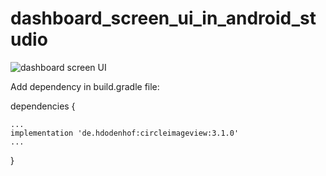 # dashboard_screen_ui_in_android_studio


![dashboard  screen UI  ](https://user-images.githubusercontent.com/84270204/119978957-e5d8da00-bfd7-11eb-8d4e-4de0e8f62303.png)




Add dependency in build.gradle file: 

dependencies {

    ...    
    implementation 'de.hdodenhof:circleimageview:3.1.0'
    ...
}
